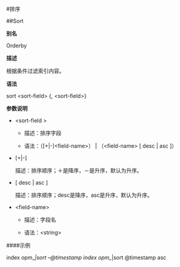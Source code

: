 #排序

##Sort

**别名**

Orderby

**描述**

根据条件过滤索引内容。

**语法**

sort &lt;sort-field&gt; {, &lt;sort-field&gt;}

**参数说明**

* &lt;sort-field &gt;

   * 描述：排序字段

   * 语法：（[+|-]&lt;field-name&gt;） | （&lt;field-name&gt; [ desc | asc ]）

* [+|-]

   描述：排序顺序；＋是降序，－是升序，默认为升序。

* [ desc | asc ]

   描述：排序顺序；desc是降序，asc是升序，默认为升序。 

* &lt;field-name&gt;

   * 描述：字段名

   * 语法：&lt;string&gt;

####示例

index opm_*|sort –@timestamp 
index opm_*|sort @timestamp asc

